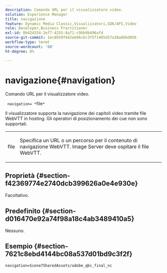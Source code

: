 ```yaml
---
description: Comando URL per il visualizzatore video.
solution: Experience Manager
title: navigazione
feature: Dynamic Media Classic,Visualizzatori,SDK/API,Video
role: Developer,Business Practitioner
exl-id: 0b42d354-2ef7-4255-8a71-c9bb9b496afd
source-git-commit: 1ec8b59f442eb96c6c3f5f1405d57a38a86bd056
workflow-type: tm+mt
source-wordcount: '60'
ht-degree: 8%

---
```


# navigazione{#navigation}

Comando URL per il visualizzatore video.

` navigation= *`file`*`

Il visualizzatore supporta la navigazione dei capitoli video tramite file WebVTT in hosting. Gli operatori di posizionamento dei cue non sono supportati.

<table id="table_C616483932C2482CA9794DDD7313FD7C"> 
 <tbody> 
  <tr> 
   <td colname="col1"> <p> <span class="codeph"> <span class="varname"> file</span> </span> </p> </td> 
   <td colname="col2"> <p> Specifica un URL o un percorso per il contenuto di navigazione WebVTT. Image Server deve ospitare il file WebVTT. </p> </td> 
  </tr> 
 </tbody> 
</table>

## Proprietà {#section-f42369774e2740dcb399626a0e4e930e}

Facoltativo.

## Predefinito {#section-d016470e92a74f98a18c4ab3489410a5}

Nessuno.

## Esempio {#section-7621c8ebd4144bc08a537d01bd9c3f2f}

```
navigation=Scene7SharedAssets/adobe_qbc_final_nc
```

